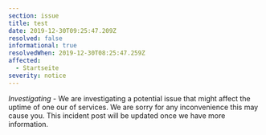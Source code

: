 ```yaml
---
section: issue
title: test
date: 2019-12-30T09:25:47.209Z
resolved: false
informational: true
resolvedWhen: 2019-12-30T08:25:47.259Z
affected:
  - Startseite
severity: notice
---
```

*Investigating* - We are investigating a potential issue that might affect the uptime of one our of services. We are sorry for any inconvenience this may cause you. This incident post will be updated once we have more information.
